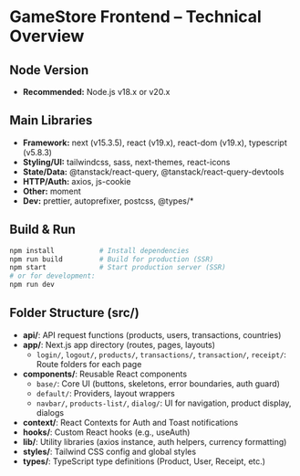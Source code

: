 # GameStore Frontend – Technical Overview

## Node Version

- **Recommended:** Node.js v18.x or v20.x

## Main Libraries

- **Framework:** next (v15.3.5), react (v19.x), react-dom (v19.x), typescript (v5.8.3)
- **Styling/UI:** tailwindcss, sass, next-themes, react-icons
- **State/Data:** @tanstack/react-query, @tanstack/react-query-devtools
- **HTTP/Auth:** axios, js-cookie
- **Other:** moment
- **Dev:** prettier, autoprefixer, postcss, @types/\*

## Build & Run

```bash
npm install           # Install dependencies
npm run build         # Build for production (SSR)
npm start             # Start production server (SSR)
# or for development:
npm run dev
```

## Folder Structure (src/)

- **api/**: API request functions (products, users, transactions, countries)
- **app/**: Next.js app directory (routes, pages, layouts)
  - `login/`, `logout/`, `products/`, `transactions/`, `transaction/`, `receipt/`: Route folders for each page
- **components/**: Reusable React components
  - `base/`: Core UI (buttons, skeletons, error boundaries, auth guard)
  - `default/`: Providers, layout wrappers
  - `navbar/`, `products-list/`, `dialog/`: UI for navigation, product display, dialogs
- **context/**: React Contexts for Auth and Toast notifications
- **hooks/**: Custom React hooks (e.g., useAuth)
- **lib/**: Utility libraries (axios instance, auth helpers, currency formatting)
- **styles/**: Tailwind CSS config and global styles
- **types/**: TypeScript type definitions (Product, User, Receipt, etc.)
